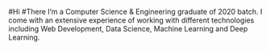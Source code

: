 #Hi #There 
I’m a Computer Science & Engineering graduate of 2020 batch. I come with an extensive experience of working with different technologies including Web Development, Data Science, Machine Learning and Deep Learning.
